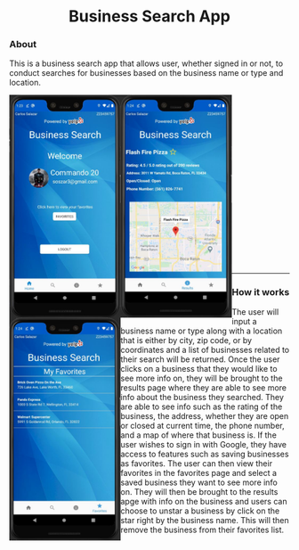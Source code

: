 <h1 align="center">Business Search App</h1>

<h3 align="left">About</h3>
<p>This is a business search app that allows user, whether signed in or not, to conduct searches for businesses based on the business name or type and location.</p>

<img src="https://github.com/Commando20/COP4655/blob/Business-Search-App/Business%20Search/app/screenshots/homescreen.JPG" width="200" height="400" align="left"/>
<img src="https://github.com/Commando20/COP4655/blob/Business-Search-App/Business%20Search/app/screenshots/result.JPG" width="200" height="400" align="left"/>
<img src="https://github.com/Commando20/COP4655/blob/Business-Search-App/Business%20Search/app/screenshots/favorites.JPG" width="200" height="400" align="left"/>
<br><br><br><br><br><br><br><br><br><br><br><br><br><br><br><br><br><br>

---
<h3>How it works</h3>
<p>The user will input a business name or type along with a location that is either by city, zip code, or by coordinates and a list of businesses related to their search will be returned.
Once the user clicks on a business that they would like to see more info on, they will be brought to the results page where they are able to see more info about the business they searched.
They are able to see info such as the rating of the business, the address, whether they are open or closed at current time, the phone number, and a map of where that business is.
If the user wishes to sign in with Google, they have access to features such as saving businesses as favorites. The user can then view their favorites in the favorites page and select a saved business they want to see more info on.
They will then be brought to the results apge with info on the business and users can choose to unstar a business by click on the star right by the business name. 
This will then remove the business from their favorites list.</p>

